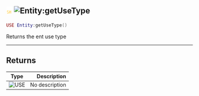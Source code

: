 ## ![shared](../../.gitbook/assets/shared.png) ![Entity](./readme/entity "mention"):getUseType

```lua
USE Entity:getUseType()
```

Returns the ent use type

------
## Returns

| Type   | Description |
| ------ | ----------: |
| ![USE](./readme/use "mention") | No description |

